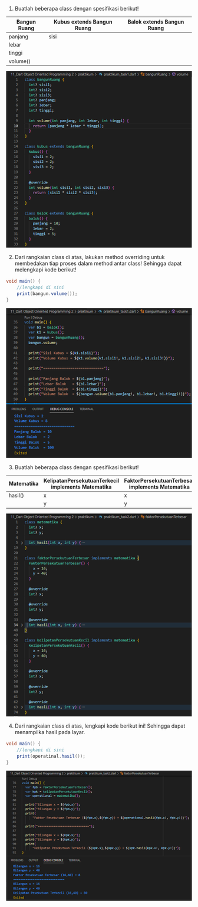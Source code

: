 1. Buatlah beberapa class dengan spesifikasi berikut!

| Bangun Ruang | Kubus extends Bangun Ruang | Balok extends Bangun Ruang |
|--------------|----------------------------|----------------------------|
| panjang      | sisi                       |                            |
| lebar        | 
| tinggi       |
| volume()     |

![](../screenshots/Screenshot_TaskPraktikumNo1.png)

2. Dari rangkaian class di atas, lakukan method overriding untuk membedakan tiap proses dalam method antar class! Sehingga dapat melengkapi kode berikut!

```cs
void main() {
    //lengkapi di sini
    print(bangun.volume());
}
```

![](../screenshots/Screenshot_TaskPraktikumNo2.png)

3. Buatlah beberapa class dengan spesifikasi berikut!

| Matematika   | KelipatanPersekutuanTerkecil implements Matematika | FaktorPersekutuanTerbesar implements Matematika |
|--------------|----------------------------------------------------|-------------------------------------------------|
| hasil()      | x                                                  | x                                               |
|              | y                                                  | y                                               |

![](../screenshots/Screenshot_TaskPraktikumNo3.png)

4. Dari rangkaian class di atas, lengkapi kode berikut ini! Sehingga dapat menampilka hasil pada layar.

```cs
void main() {
    //lengkapi di sini
    print(operatinal.hasil());
}
```

![](../screenshots/Screenshot_TaskPraktikumNo4.png)
